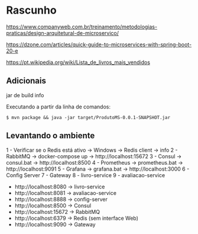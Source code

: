 # Rascunho

https://www.companyweb.com.br/treinamento/metodologias-praticas/design-arquitetural-de-microservico/

https://dzone.com/articles/quick-guide-to-microservices-with-spring-boot-20-e

https://pt.wikipedia.org/wiki/Lista_de_livros_mais_vendidos

## Adicionais

jar de build info

Executando a partir da linha de comandos:

`$ mvn package && java -jar target/ProdutoMS-0.0.1-SNAPSHOT.jar`

## Levantando o ambiente

1 - Verificar se o Redis está ativo -> Windows -> Redis client -> info
2 - RabbitMQ -> docker-compose up -> http://localhost:15672
3 - Consul -> consul.bat -> http://localhost:8500
4 - Prometheus -> prometheus.bat -> http://localhost:9091
5 - Grafana -> grafana.bat -> http://localhost:3000
6 - Config Server
7 - Gateway
8 - livro-service
9 - avaliacao-service

- http://localhost:8080 -> livro-service
- http://localhost:8081 -> avaliacao-service
- http://localhost:8888 -> config-server
- http://localhost:8500 -> Consul
- http://localhost:15672 -> RabbitMQ
- http://localhost:6379 -> Redis (sem interface Web)
- http://localhost:9090 -> Gateway
